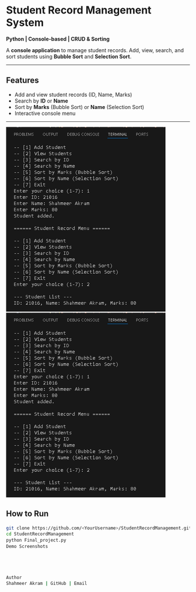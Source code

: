 # Student Record Management System

**Python | Console-based | CRUD & Sorting**

A **console application** to manage student records. Add, view, search, and sort students using **Bubble Sort** and **Selection Sort**.

---

## Features
- Add and view student records (ID, Name, Marks)  
- Search by **ID** or **Name**  
- Sort by **Marks** (Bubble Sort) or **Name** (Selection Sort)  
- Interactive console menu  

---
![Console Output](assets/add_student.png)
![E.g. Add Stu](assets/add_student.png)

## How to Run
```bash
git clone https://github.com/<YourUsername>/StudentRecordManagement.git
cd StudentRecordManagement
python Final_project.py
Demo Screenshots




Author
Shahmeer Akram | GitHub | Email
